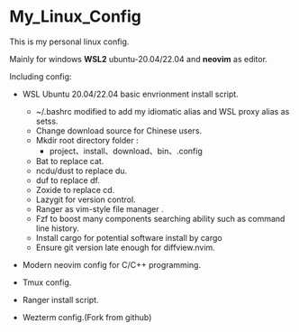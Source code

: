 # My_Linux_Config

This is my personal linux config.

Mainly for windows **WSL2** ubuntu-20.04/22.04 and **neovim** as editor.

Including config:
- WSL Ubuntu 20.04/22.04 basic envrionment install script.
    - ~/.bashrc modified to add my idiomatic alias and WSL proxy alias as setss.
    - Change download source for Chinese users.
    - Mkdir root directory folder :
        -  project、install、download、bin、.config
    - Bat to replace cat.
    - ncdu/dust to replace du.
    - duf to replace df.
    - Zoxide to replace cd.
    - Lazygit for version control.
    - Ranger as vim-style file manager .
    - Fzf to boost many components searching ability such as command line history.
    - Install cargo for potential software install by cargo
    - Ensure git version late enough for diffview.nvim.


- Modern neovim config for C/C++ programming.

- Tmux config. 

- Ranger install script.

- Wezterm config.(Fork from github)
